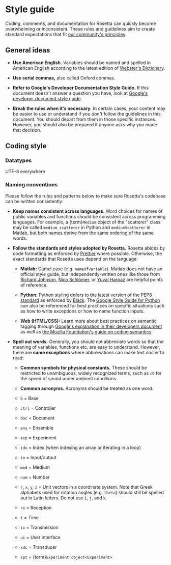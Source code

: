 # Style guide

Coding, comments, and documentation for Rosetta can quickly become overwhelming or inconsistent. These rules and guidelines aim to create standard expectations that fit [our community's principles](project:./principles.md).

## General ideas

- **Use American English.** Variables should be named and spelled in American English according to the latest edition of [Webster's Dictionary](https://www.merriam-webster.com/).

- **Use serial commas,** also called Oxford commas.

- **Refer to Google's Developer Documentation Style Guide.** If this document doesn't answer a question you have, look at [Google's developer document style guide](https://developers.google.com/style).

- **Break the rules when it's necessary.** In certain cases, your content may be easier to use or understand if you _don't_ follow the guidelines in this document. You should depart from them in those specific instances. However, you should also be prepared if anyone asks why you made that decision.

## Coding style

### Datatypes

UTF-8 everywhere

### Naming conventions

Please follow the rules and patterns below to make sure Rosetta's codebase can be written consistently:

- **Keep names consistent across languages.** Word choices for names of public variables and functions should be consistent across programming languages. For example, a {term}`Medium` object of the "scatterer" class may be called `medium_scatterer` in Python and `mediumScatterer` in Matlab, but both names derive from the same ordering of the same words.

- **Follow the standards and styles adopted by Rosetta.** Rosetta abides by code formatting as enforced by [Prettier](https://prettier.io/) where possible. Otherwise, the exact standards that Rosetta uses depend on the language:

  - **Matlab:** Camel case (e.g. `nameOfVariable`). Matlab does not have an official style guide, but independently-written ones like those from [Richard Johnson](https://www.ee.columbia.edu/~marios/matlab/MatlabStyle1p5.pdf), [Nico Schlömer](https://github.com/nschloe/matlab-guidelines), or [Yuval Harpaz](https://github.com/yuval-harpaz/mep8) are helpful points of reference.

  - **Python:** Python styling defers to the latest version of the [PEP8 standard](https://peps.python.org/pep-0008) as enforced by [Black](https://black.readthedocs.io/en/stable/). The [Google Style Guide for Python](https://google.github.io/styleguide/pyguide.html) can also be referenced for best practices on specific situations such as how to write exceptions or how to name function inputs.

  - **Web (HTML/CSS):** Learn more about best practices on semantic tagging through [Google's explanation in their developers document](https://developers.google.com/style/semantic-tagging) as well as [the Mozilla Foundation's guide on coding semantics](https://developer.mozilla.org/en-US/docs/Glossary/Semantics).

- **Spell out words.** Generally, you should not abbreviate words so that the meaning of variables, functions etc. are easy to understand. However, there are **some exceptions** where abbreviations can make text _easier_ to read:

  - **Common symbols for physical constants.** These should be restricted to unambiguous, widely recognized terms, such as `c0` for the speed of sound under ambient conditions.

  - **Common acronyms.** Acronyms should be treated as one word.

  - `b` = Base

  - `ctrl` = Controller

  - `doc` = Document

  - `ens` = Ensemble

  - `exp` = Experiment

  - `idx` = Index (when indexing an array or iterating in a loop)

  - `io` = Input/output

  - `med` = Medium

  - `num` = Number

  - `r`, `x`, `y`, `z` = Unit vectors in a coordinate system. Note that Greek alphabets used for rotation angles (e.g. `theta`) should still be spelled out in Latin letters. Do not use `i`, `j`, and `k`.

  - `rx` = Reception

  - `t` = Time

  - `tx` = Transmission

  - `ui` = User interface

  - `xdc` = Transducer

  - `xpt` = {term}`Experiment object<Experiment>`
